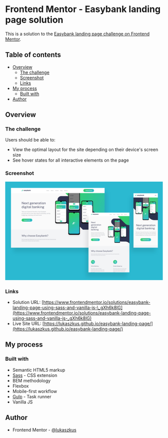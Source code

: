 # Frontend Mentor - Easybank landing page solution

This is a solution to the [Easybank landing page challenge on Frontend Mentor](https://www.frontendmentor.io/challenges/easybank-landing-page-WaUhkoDN).

## Table of contents

- [Overview](#overview)
  - [The challenge](#the-challenge)
  - [Screenshot](#screenshot)
  - [Links](#links)
- [My process](#my-process)
  - [Built with](#built-with)
- [Author](#author)

## Overview

### The challenge

Users should be able to:

- View the optimal layout for the site depending on their device's screen size
- See hover states for all interactive elements on the page

### Screenshot

![](./screenshot.jpg)

### Links

- Solution URL: [https://www.frontendmentor.io/solutions/easybank-landing-page-using-sass-and-vanilla-js-\_gXh6k8lG](https://www.frontendmentor.io/solutions/easybank-landing-page-using-sass-and-vanilla-js-_gXh6k8lG)
- Live Site URL: [https://lukaszkus.github.io/easybank-landing-page/](https://lukaszkus.github.io/easybank-landing-page/)

## My process

### Built with

- Semantic HTML5 markup
- [Sass](https://sass-lang.com/) - CSS extension
- BEM methodology
- Flexbox
- Mobile-first workflow
- [Gulp](https://gulpjs.com/) - Task runner
- Vanilla JS

## Author

- Frontend Mentor - [@lukaszkus](https://www.frontendmentor.io/profile/lukaszkus)
